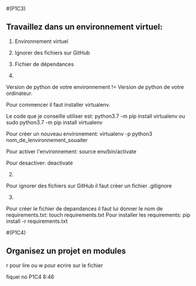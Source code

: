 #(P1C3)
## Travaillez dans un environnement virtuel:
1. Environnement virtuel
2. Ignorer des fichiers sur GitHub
3. Fichier de dépendances

1. 
Version de python de votre environnement != Version de python de votre ordinateur.

Pour commencer il faut installer virtualenv.

Le code que je conseille utiliser est:
    python3.7 -m pip install virtualenv
ou
    sudo python3.7 -m pip install virtualenv

Pour créer un nouveau environement:
    virtualenv -p python3 nom_de_lenvironnement_souaiter

Pour activer l'environnement:
    source env/bin/activate

Pour desactiver:
    deactivate

2.  
Pour ignorer des fichiers sur GitHub il faut créer un fichier .gitignore

3.  
Pour créer le fichier de depandances il faut lui donner le nom de requirements.txt:
    touch requirements.txt
Pour installer les requirements:
    pip install -r requirements.txt

#(P1C4)
## Organisez un projet en modules

r pour lire ou w pour ecrire sur le fichier

fiquei no P1C4 8:46